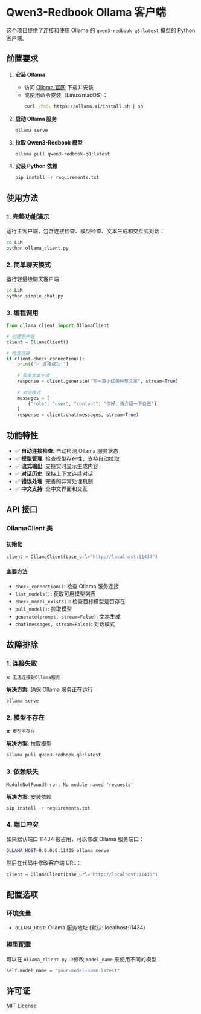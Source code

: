 # Qwen3-Redbook Ollama 客户端

这个项目提供了连接和使用 Ollama 的 `qwen3-redbook-q8:latest` 模型的 Python 客户端。

## 前置要求

1. **安装 Ollama**
   - 访问 [Ollama 官网](https://ollama.ai/) 下载并安装
   - 或使用命令安装（Linux/macOS）：
     ```bash
     curl -fsSL https://ollama.ai/install.sh | sh
     ```

2. **启动 Ollama 服务**
   ```bash
   ollama serve
   ```

3. **拉取 Qwen3-Redbook 模型**
   ```bash
   ollama pull qwen3-redbook-q8:latest
   ```

4. **安装 Python 依赖**
   ```bash
   pip install -r requirements.txt
   ```

## 使用方法

### 1. 完整功能演示
运行主客户端，包含连接检查、模型检查、文本生成和交互式对话：

```bash
cd LLM
python ollama_client.py
```

### 2. 简单聊天模式
运行轻量级聊天客户端：

```bash
cd LLM
python simple_chat.py
```

### 3. 编程调用

```python
from ollama_client import OllamaClient

# 创建客户端
client = OllamaClient()

# 检查连接
if client.check_connection():
    print("✅ 连接成功!")
    
    # 简单文本生成
    response = client.generate("写一篇小红书种草文案", stream=True)
    
    # 对话模式
    messages = [
        {"role": "user", "content": "你好，请介绍一下自己"}
    ]
    response = client.chat(messages, stream=True)
```

## 功能特性

- ✅ **自动连接检查**: 自动检测 Ollama 服务状态
- ✅ **模型管理**: 检查模型存在性，支持自动拉取
- ✅ **流式输出**: 支持实时显示生成内容
- ✅ **对话历史**: 保持上下文连续对话
- ✅ **错误处理**: 完善的异常处理机制
- ✅ **中文支持**: 全中文界面和交互

## API 接口

### OllamaClient 类

#### 初始化
```python
client = OllamaClient(base_url="http://localhost:11434")
```

#### 主要方法

- `check_connection()`: 检查 Ollama 服务连接
- `list_models()`: 获取可用模型列表
- `check_model_exists()`: 检查目标模型是否存在
- `pull_model()`: 拉取模型
- `generate(prompt, stream=False)`: 文本生成
- `chat(messages, stream=False)`: 对话模式

## 故障排除

### 1. 连接失败
```
❌ 无法连接到Ollama服务
```
**解决方案**: 确保 Ollama 服务正在运行
```bash
ollama serve
```

### 2. 模型不存在
```
❌ 模型不存在
```
**解决方案**: 拉取模型
```bash
ollama pull qwen3-redbook-q8:latest
```

### 3. 依赖缺失
```
ModuleNotFoundError: No module named 'requests'
```
**解决方案**: 安装依赖
```bash
pip install -r requirements.txt
```

### 4. 端口冲突
如果默认端口 11434 被占用，可以修改 Ollama 服务端口：
```bash
OLLAMA_HOST=0.0.0.0:11435 ollama serve
```

然后在代码中修改客户端 URL：
```python
client = OllamaClient(base_url="http://localhost:11435")
```

## 配置选项

### 环境变量
- `OLLAMA_HOST`: Ollama 服务地址 (默认: localhost:11434)

### 模型配置
可以在 `ollama_client.py` 中修改 `model_name` 来使用不同的模型：
```python
self.model_name = "your-model-name:latest"
```

## 许可证

MIT License 